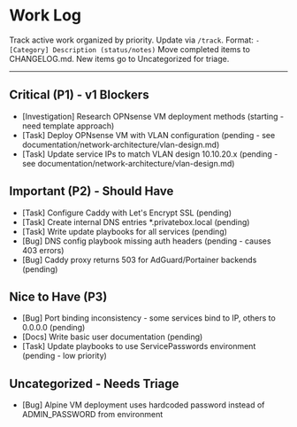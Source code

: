 # Work Log

Track active work organized by priority. Update via `/track`.
Format: `- [Category] Description (status/notes)`
Move completed items to CHANGELOG.md. New items go to Uncategorized for triage.

---

## Critical (P1) - v1 Blockers

- [Investigation] Research OPNsense VM deployment methods (starting - need template approach)
- [Task] Deploy OPNsense VM with VLAN configuration (pending - see documentation/network-architecture/vlan-design.md) 
- [Task] Update service IPs to match VLAN design 10.10.20.x (pending - see documentation/network-architecture/vlan-design.md)

## Important (P2) - Should Have

- [Task] Configure Caddy with Let's Encrypt SSL (pending)
- [Task] Create internal DNS entries *.privatebox.local (pending)
- [Task] Write update playbooks for all services (pending)
- [Bug] DNS config playbook missing auth headers (pending - causes 403 errors)
- [Bug] Caddy proxy returns 503 for AdGuard/Portainer backends (pending)

## Nice to Have (P3)

- [Bug] Port binding inconsistency - some services bind to IP, others to 0.0.0.0 (pending)
- [Docs] Write basic user documentation (pending)
- [Task] Update playbooks to use ServicePasswords environment (pending - low priority)

## Uncategorized - Needs Triage

- [Bug] Alpine VM deployment uses hardcoded password instead of ADMIN_PASSWORD from environment